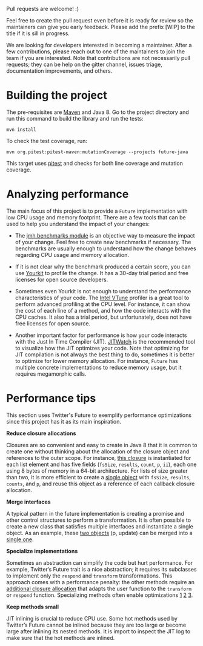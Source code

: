 
Pull requests are welcome! :) 

Feel free to create the pull request even before it is ready for review so the maintainers can give you early feedback. Please add the prefix [WIP] to the title if it is sill in progress.

We are looking for developers interested in becoming a maintainer. After a few contributions, please reach out to one of the maintainers to join the team if you are interested. Note that contributions are not necessarily pull requests; they can be help on the gitter channel, issues triage, documentation improvements, and others.

Building the project
==================

The pre-requisites are [Maven](maven.apache.org/) and Java 8. Go to the project directory and run this command to build the library and run the tests:

```
mvn install
```

To check the test coverage, run:

```
mvn org.pitest:pitest-maven:mutationCoverage --projects future-java
```

This target uses [pitest](http://pitest.org) and checks for both line coverage and mutation coverage.

Analyzing performance
======================

The main focus of this project is to provide a `Future` implementation with low CPU usage and memory footprint. There are a few tools that can be used to help you understand the impact of your changes:

- The [jmh benchmarks module](https://github.com/traneio/future/tree/master/future-benchmark) is an objective way to measure the impact of your change. Feel free to create new benchmarks if necessary. The benchmarks are usually enough to understand how the change behaves regarding CPU usage and memory allocation.

- If it is not clear why the benchmark produced a certain score, you can use [Yourkit](http://yourkit.com/) to profile the change. It has a 30-day trial period and free licenses for open source developers.

- Sometimes even Yourkit is not enough to understand the performance characteristics of your code. The [Intel VTune](https://software.intel.com/en-us/intel-vtune-amplifier-xe) profiler is a great tool to perform advanced profiling at the CPU level. For instance, it can show the cost of each line of a method, and how the code interacts with the CPU caches. It also has a trial period, but unfortunately, does not have free licenses for open source.

- Another important factor for performance is how your code interacts with the Just In Time Compiler (JIT). [JITWatch](https://github.com/AdoptOpenJDK/jitwatch) is the recommended tool to visualize how the JIT optimizes your code. Note that optimizing for JIT compilation is not always the best thing to do, sometimes it is better to optimize for lower memory allocation. For instance, `Future` has multiple concrete implementations to reduce memory usage, but it requires megamorphic calls.

Performance tips
================

This section uses Twitter's Future to exemplify performance optimizations since this project has it as its main inspiration.

**Reduce closure allocations**

Closures are so convenient and easy to create in Java 8 that it is common to create one without thinking about the allocation of the closure object and references to the outer scope. For instance, [this closure](https://github.com/twitter/util/blob/226f778ad5f1e0e0790512fc7f21a4094534e8d7/util-core/src/main/scala/com/twitter/util/Future.scala#L473) is instantiated for each list element and has five fields (`fsSize`, `results`, `count`, `p`, `ii`), each one using 8 bytes of memory in a 64-bit architecture. For lists of size greater than two, it is more efficient to create a [single object](https://github.com/traneio/future/blob/c83ea89b2a6fc44991d4fa04946b74e423013751/future-core/src/main/java/io/futures/Future.java#L67) with `fsSize`, `results`, `counts`, and `p`, and reuse this object as a reference of each callback closure allocation.

**Merge interfaces**

A typical pattern in the future implementation is creating a promise and other control structures to perform a transformation. It is often possible to create a new class that satisfies multiple interfaces and instantiate a single object. As an example, these [two objects](https://github.com/twitter/util/blob/226f778ad5f1e0e0790512fc7f21a4094534e8d7/util-core/src/main/scala/com/twitter/util/Future.scala#L241) (p, update) can be merged into a [single one](https://github.com/traneio/future/blob/c83ea89b2a6fc44991d4fa04946b74e423013751/future-core/src/main/java/io/futures/Future.java#L106).

**Specialize implementations**

Sometimes an abstraction can simplify the code but hurt performance. For example, Twitter’s Future trait is a nice abstraction; it requires its subclasses to implement only the `respond` and `transform` transformations. This approach comes with a performance penalty: the other methods require an [additional closure allocation](https://github.com/twitter/util/blob/226f778ad5f1e0e0790512fc7f21a4094534e8d7/util-core/src/main/scala/com/twitter/util/Future.scala#L1144) that adapts the user function to the `transform` or `respond` function. Specializing methods often enable optimizations [1](https://github.com/traneio/future/blob/c83ea89b2a6fc44991d4fa04946b74e423013751/future-core/src/main/java/io/futures/ExceptionFuture.java#L22) [2](https://github.com/traneio/future/blob/f4484f4d9eec17479317a4bfabff3c305aade4d3/src/main/java/io/futures/ValueFuture.java#L16) [3](https://github.com/traneio/future/blob/f4484f4d9eec17479317a4bfabff3c305aade4d3/src/main/java/io/futures/Promise.java#L188).

**Keep methods small**

JIT inlining is crucial to reduce CPU use. Some hot methods used by Twitter’s Future cannot be inlined because they are too large or become large after inlining its nested methods. It is import to inspect the JIT log to make sure that the hot methods are inlined. 